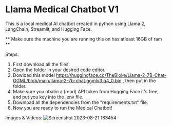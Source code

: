 # Llama Medical Chatbot V1
This is a local medical AI chatbot created in python using Llama 2, LangChain, Streamlit, and Hugging Face.

** Make sure the machine you are running this on has atleast 16GB of ram **

Steps:
1. First download all the files.
2. Open the folder in your desired code editor.
3. Dowload this model https://huggingface.co/TheBloke/Llama-2-7B-Chat-GGML/blob/main/llama-2-7b-chat.ggmlv3.q4_0.bin , then put in the folder.
4. Make sure you obatin a (read) API token from Hugging Face it's free, and put you key into the .env file.
5. Download all the dependencies from the "requirements.txt" file.
6. Now you are ready to run the Medical Chatbot!


Images & Videos:
![Screenshot 2023-08-21 163454](https://github.com/Thanushan0207/Medical-Chatbot-Llama2/assets/131554091/5e1f1c37-774b-4681-b681-d78629c6a16c)
